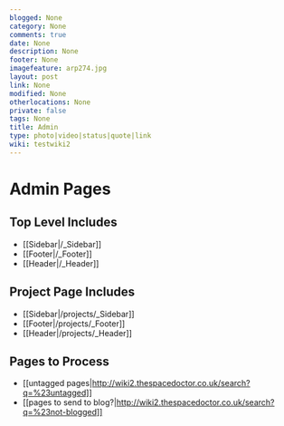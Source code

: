 ```yaml
---
blogged: None
category: None
comments: true
date: None
description: None
footer: None
imagefeature: arp274.jpg
layout: post
link: None
modified: None
otherlocations: None
private: false
tags: None
title: Admin
type: photo|video|status|quote|link
wiki: testwiki2
---
```

<!--summary-->



# Admin Pages

## Top Level Includes

* [[Sidebar|/_Sidebar]]
* [[Footer|/_Footer]]
* [[Header|/_Header]]

## Project Page Includes

* [[Sidebar|/projects/_Sidebar]]
* [[Footer|/projects/_Footer]]
* [[Header|/projects/_Header]] 

## Pages to Process

* [[untagged pages|http://wiki2.thespacedoctor.co.uk/search?q=%23untagged]]
* [[pages to send to blog?|http://wiki2.thespacedoctor.co.uk/search?q=%23not-blogged]]